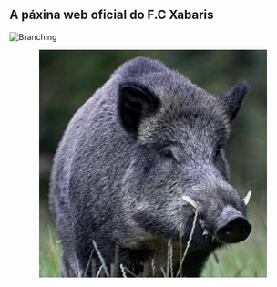 ## A páxina web oficial do F.C Xabaris

![Branching](![image](330px-Jabali.jpg))

<div align="center"> <img src="330px-Jabali.jpg" width="400px"</img> </div>
